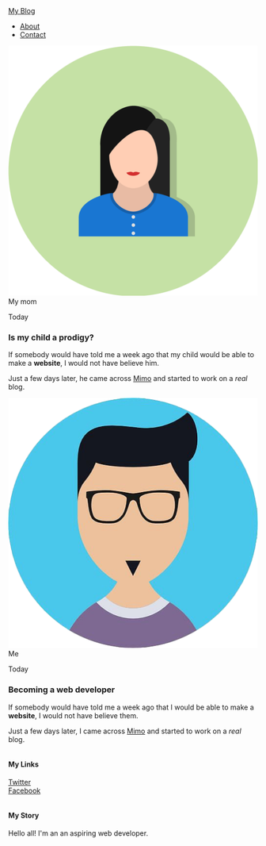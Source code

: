 <!DOCTYPE html>
<html lang="en" dir="ltr">
  <head>
    <meta charset="utf-8">
    <title>My Blog</title>
    <link rel="stylesheet" type="text/css" href="styles.css">
  </head>
  <body>
<div id="header">
  <div class="container">
    <a id="header-title" href="index.html">My Blog</a>
    <ul id="header-nav">
      <li><a href="about.html">About</a></li>
      <li><a href="mailto:cernydatel@google.com?subject=feedback">Contact</a></li>
    </ul>
  </div>
</div>
<div id="content">
  <div class="post-container">
    <div class="post">
      <div class="post-author">
      <img src="mom.png" alt="">
      <span>My mom</span>
      </div>
      <p class="post-date">Today</p>
      <h3 class="post-title">Is  my child a prodigy?</h3>
      <div class="post-content">
        <p>If somebody would have told me a week ago that
          my child would be able to make a
          <strong>website</strong>, I would not have
        believe him.</p>
        <p>Just a few days later, he came across <a href="https://getmimo.com">Mimo</a> and
        started to work on a <em>real</em> blog.</p>
      </div>
    </div>
  </div>
  <div class="post-container">
    <div class="post">
      <div class="post-author">
      <img src="me.png" alt="">
      <span>Me</span>
      </div>
      <p class="post-date">Today</p>
      <h3 class="post-title">Becoming a web developer</h3>
      <div class="post-content">
        <p>If somebody would have told me a week ago that I
        would be able to make a <strong>website</strong>, I would not have
        believe them.</p>
        <p>Just a few days later, I came across <a href="https://getmimo.com">Mimo</a> and
        started to work on a <em>real</em> blog.</p>
      </div>
    </div>
  </div>
</div>
<div id="footer">
  <div class="container">
    <div class="column">
      <h4>My Links</h4>
      <p>
        <a href="https://twitter.com/RadimLainka">Twitter</a>
        <br>
        <a href="https://www.facebook.com/Datelrakjilmhadcernasachmet/">Facebook</a>
      </p>
    </div>
    <div class="column">
      <h4>My Story</h4>
      <p>Hello all! I'm an an aspiring web developer.</p>
    </div>
  </div>
</div>
 </body>
</html>
